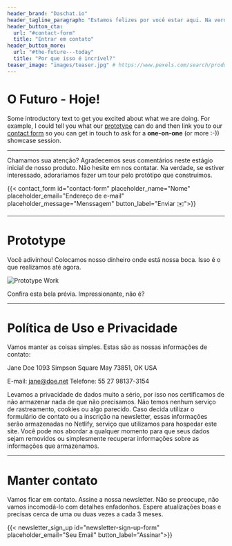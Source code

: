 ```yaml
---
header_brand: "Daschat.io"
header_tagline_paragraph: "Estamos felizes por você estar aqui. Na verdade, a única emoção mais forte do que nossa alegria é nosso desejo de contar a você mais sobre o que estamos construindo. Tempos brilhantes pela frente. Venha entrar nisso!"
header_button_cta:
  url: "#contact-form"
  title: "Entrar em contato"
header_button_more:
  url: "#the-future---today"
  title: "Por que isso é incrível?"
teaser_image: "images/teaser.jpg" # https://www.pexels.com/search/product%20testing/
---
```


# O Futuro - Hoje!

Some introductory text to get you excited about what we are doing. For example, I could tell you what our [prototype](#prototype) can do and then link you to our [contact form](#contact-form) so you can get in touch to ask for a **one-on-one** (or more :-)) showcase session.

---

Chamamos sua atenção? Agradecemos seus comentários neste estágio inicial de nosso produto. Não hesite em nos contatar. Na verdade, se estiver interessado, adoraríamos fazer um tour pelo protótipo que construímos.

{{< contact_form id="contact-form" placeholder_name="Nome" placeholder_email="Endereço de e-mail" placeholder_message="Menssagem" button_label="Enviar ✉️">}}

---

# Prototype

Você adivinhou! Colocamos nosso dinheiro onde está nossa boca. Isso é o que realizamos até agora.

![Prototype Work](images/prototype.jpg) <!-- https://www.pexels.com/search/product%20testing/ -->

Confira esta bela prévia. Impressionante, não é?

---

# Política de Uso e Privacidade

Vamos manter as coisas simples. Estas são as nossas informações de contato:

Jane Doe
1093 Simpson Square
May 73851, OK
USA

E-mail: jane@doe.net
Telefone: 55 27 98137-3154

Levamos a privacidade de dados muito a sério, por isso nos certificamos de não armazenar nada de que não precisamos. Não temos nenhum serviço de rastreamento, cookies ou algo parecido. Caso decida utilizar o formulário de contato ou a inscrição na newsletter, essas informações serão armazenadas no Netlify, serviço que utilizamos para hospedar este site. Você pode nos abordar a qualquer momento para que seus dados sejam removidos ou simplesmente recuperar informações sobre as informações que armazenamos.

---

# Manter contato

Vamos ficar em contato. Assine a nossa newsletter. Não se preocupe, não vamos incomodá-lo com detalhes enfadonhos. Espere atualizações boas e precisas cerca de uma ou duas vezes a cada 3 meses.

{{< newsletter_sign_up id="newsletter-sign-up-form" placeholder_email="Seu Email" button_label="Assinar">}}
